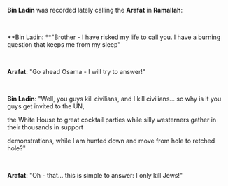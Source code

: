 **Bin Ladin** was recorded lately calling
the **Arafat** in **Ramallah**:

 

**Bin Ladin: **"Brother - I have risked my life to call you. I have a
burning question that keeps me from my sleep"

 

**Arafat**: "Go ahead Osama - I will try to answer!"

 

**Bin Ladin**: "Well, you guys kill civilians, and I kill civilians...
so why is it you guys get invited to the UN,

the White House to great cocktail parties while silly westerners gather
in their thousands in support 

demonstrations, while I am hunted down and move from hole to retched
hole?"

 

**Arafat**: "Oh - that... this is simple to answer: I only kill Jews!"
